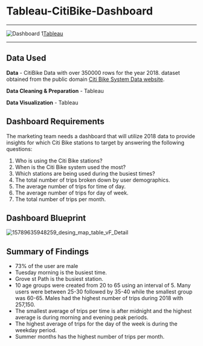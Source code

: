 # Tableau-CitiBike-Dashboard

---

![Dashboard 1](https://github.com/gioves28/Tableau-CitiBike-Dashboard/assets/131261225/6bf193ce-e303-452a-9c7e-0c0dfceccbaa)[Tableau](https://public.tableau.com/views/CitiBikeSystem/Dashboard1?:language=en-GB&:display_count=n&:origin=viz_share_link)


---

## Data Used

**Data** - CitiBike Data with over 350000 rows for the year 2018. dataset obtained from the public domain [Citi Bike System Data website](https://citibikenyc.com/system-data).

**Data Cleaning & Preparation** - Tableau

**Data Visualization** - Tableau

## Dashboard Requirements

The marketing team needs a dashboard that will utilize 2018 data to provide insights for which Citi Bike stations to target by answering the following questions: 
1. Who is using the Citi Bike stations? 
2. When is the Citi Bike system used the most?
3. Which stations are being used during the busiest times?
4. The total number of trips broken down by user demographics.
5. The average number of trips for time of day.
6. The average number of trips for day of week.
7. The total number of trips per month.

## Dashboard Blueprint

![15789635948259_desing_map_table_vF_Detail](https://github.com/gioves28/Tableau-CitiBike-Dashboard/assets/131261225/5149fe4a-d0b3-4002-93fa-52ec64ab17ab)


## Summary of Findings
 - 73% of the user are male
 - Tuesday morning is the busiest time.
 - Grove st Path is the busiest station.
 - 10 age groups were created from 20 to 65 using an interval of 5. Many users were between 25-30 followed by 35-40 while the smallest group was 60-65. Males had the highest number of trips during 2018 with 257,150.
 - The smallest average of trips per time is after midnight and the highest average is during morning and evening peak periods.
 - The highest average of trips for the day of the week is during the weekday period.
 - Summer months has the highest number of trips per month.
